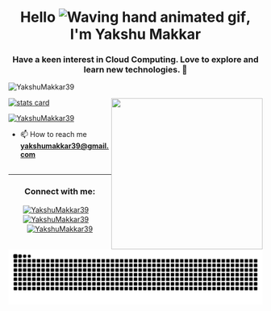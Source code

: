 <h1 align="center">Hello <img src="https://raw.githubusercontent.com/nixin72/nixin72/master/wave.gif"
         alt="Waving hand animated gif"
         height="45"
         width="45" />, I'm Yakshu Makkar</h1>
<h3 align="center">Have a keen interest in Cloud Computing. Love to explore and learn new technologies. 💚</h3>

<p align="left"> <img src="https://komarev.com/ghpvc/?username=YAKSHUMAKKAR39&label=Profile%20views&color=brightgreen&style=flat-square" alt="YakshuMakkar39" /> </p>



<p>
<a align= "center" href="https://github.com/YAKSHUMAKKAR39">
  <img alt= "stats card" height="200px" width="400" src="https://github-readme-stats.vercel.app/api?username=YAKSHUMAKKAR39&theme=cobalt&show_icons=true&count_private=true" />
  <img align="right" height="300px" width="300px" src="https://media.giphy.com/media/jTNG3RF6EwbkpD4LZx/giphy.gif" /> </a>

</p>





<p align="left"> <a href="https://twitter.com/MakkarYakshu" target="blank"><img src="https://img.shields.io/twitter/follow/MakkarYakshu?logo=twitter&style=for-the-badge" alt="YakshuMakkar39" /></a> </p>

- 📫 How to reach me **yakshumakkar39@gmail.com**
 <br><br>
<hr>

<h3 align="center">Connect with me:</h3>
<p align="center">
<a href="https://twitter.com/MakkarYakshu" target="blank"><img align="center" src="https://img.icons8.com/cute-clipart/64/000000/twitter.png" alt="YakshuMakkar39" height="50" width="50" /></a> &nbsp;&nbsp;&nbsp;
<a href="https://www.linkedin.com/in/yakshu-makkar-ym39/" target="blank"><img align="center" src="https://img.icons8.com/cute-clipart/64/000000/linkedin.png" alt="YakshuMakkar39" height="50" width="50" /></a>&nbsp;&nbsp;&nbsp;&nbsp;
<a href="https://www.instagram.com/yakshu_makkar/" target="blank"><img align="center" src="https://img.icons8.com/cute-clipart/64/000000/instagram-new.png" alt="YakshuMakkar39" height="50" width="50" /></a>
</p>

<p>
<p align="center">
  <img src="https://github.com/YAKSHUMAKKAR39/YAKSHUMAKKAR39/raw/output/github-contribution-grid-snake.svg"
alt="snake"></center>
</p>
